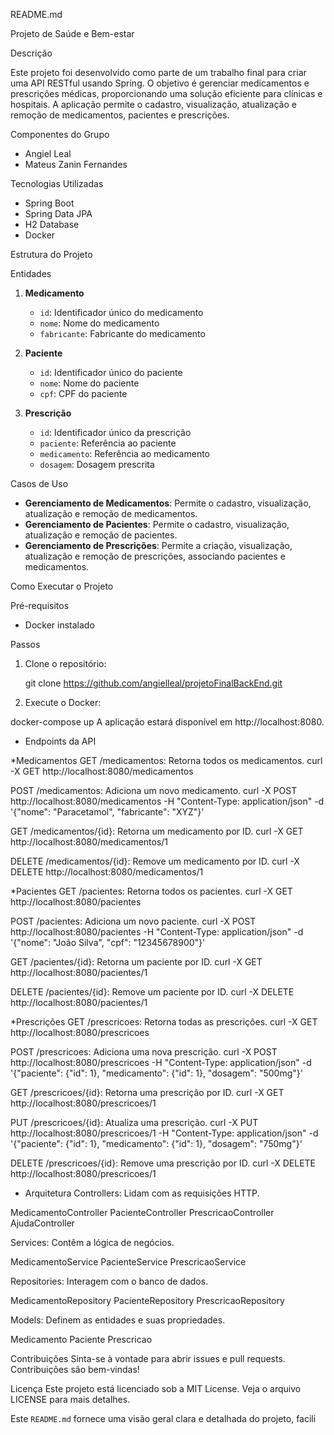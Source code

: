 README.md

Projeto de Saúde e Bem-estar

Descrição

Este projeto foi desenvolvido como parte de um trabalho final para criar uma API RESTful usando Spring. O objetivo é gerenciar medicamentos e prescrições médicas, proporcionando uma solução eficiente para clínicas e hospitais. A aplicação permite o cadastro, visualização, atualização e remoção de medicamentos, pacientes e prescrições.

Componentes do Grupo

- Angiel Leal
- Mateus Zanin Fernandes

Tecnologias Utilizadas

- Spring Boot
- Spring Data JPA
- H2 Database
- Docker

Estrutura do Projeto

Entidades

1. **Medicamento**
   - `id`: Identificador único do medicamento
   - `nome`: Nome do medicamento
   - `fabricante`: Fabricante do medicamento

2. **Paciente**
   - `id`: Identificador único do paciente
   - `nome`: Nome do paciente
   - `cpf`: CPF do paciente

3. **Prescrição**
   - `id`: Identificador único da prescrição
   - `paciente`: Referência ao paciente
   - `medicamento`: Referência ao medicamento
   - `dosagem`: Dosagem prescrita

Casos de Uso

- **Gerenciamento de Medicamentos**: Permite o cadastro, visualização, atualização e remoção de medicamentos.
- **Gerenciamento de Pacientes**: Permite o cadastro, visualização, atualização e remoção de pacientes.
- **Gerenciamento de Prescrições**: Permite a criação, visualização, atualização e remoção de prescrições, associando pacientes e medicamentos.

Como Executar o Projeto

Pré-requisitos

- Docker instalado

Passos

1. Clone o repositório:
  
   git clone https://github.com/angielleal/projetoFinalBackEnd.git
   
2. Execute o Docker:

docker-compose up
A aplicação estará disponível em http://localhost:8080.

- Endpoints da API

*Medicamentos
GET /medicamentos: Retorna todos os medicamentos.
curl -X GET http://localhost:8080/medicamentos

POST /medicamentos: Adiciona um novo medicamento.
curl -X POST http://localhost:8080/medicamentos -H "Content-Type: application/json" -d '{"nome": "Paracetamol", "fabricante": "XYZ"}'

GET /medicamentos/{id}: Retorna um medicamento por ID.
curl -X GET http://localhost:8080/medicamentos/1

DELETE /medicamentos/{id}: Remove um medicamento por ID.
curl -X DELETE http://localhost:8080/medicamentos/1

*Pacientes
GET /pacientes: Retorna todos os pacientes.
curl -X GET http://localhost:8080/pacientes

POST /pacientes: Adiciona um novo paciente.
curl -X POST http://localhost:8080/pacientes -H "Content-Type: application/json" -d '{"nome": "João Silva", "cpf": "12345678900"}'

GET /pacientes/{id}: Retorna um paciente por ID.
curl -X GET http://localhost:8080/pacientes/1

DELETE /pacientes/{id}: Remove um paciente por ID.
curl -X DELETE http://localhost:8080/pacientes/1

*Prescrições
GET /prescricoes: Retorna todas as prescrições.
curl -X GET http://localhost:8080/prescricoes

POST /prescricoes: Adiciona uma nova prescrição.
curl -X POST http://localhost:8080/prescricoes -H "Content-Type: application/json" -d '{"paciente": {"id": 1}, "medicamento": {"id": 1}, "dosagem": "500mg"}'

GET /prescricoes/{id}: Retorna uma prescrição por ID.
curl -X GET http://localhost:8080/prescricoes/1

PUT /prescricoes/{id}: Atualiza uma prescrição.
curl -X PUT http://localhost:8080/prescricoes/1 -H "Content-Type: application/json" -d '{"paciente": {"id": 1}, "medicamento": {"id": 1}, "dosagem": "750mg"}'

DELETE /prescricoes/{id}: Remove uma prescrição por ID.
curl -X DELETE http://localhost:8080/prescricoes/1

- Arquitetura
Controllers: Lidam com as requisições HTTP.

MedicamentoController
PacienteController
PrescricaoController
AjudaController

Services: Contêm a lógica de negócios.

MedicamentoService
PacienteService
PrescricaoService

Repositories: Interagem com o banco de dados.

MedicamentoRepository
PacienteRepository
PrescricaoRepository

Models: Definem as entidades e suas propriedades.

Medicamento
Paciente
Prescricao

Contribuições
Sinta-se à vontade para abrir issues e pull requests. Contribuições são bem-vindas!

Licença
Este projeto está licenciado sob a MIT License. Veja o arquivo LICENSE para mais detalhes.

Este `README.md` fornece uma visão geral clara e detalhada do projeto, facili
